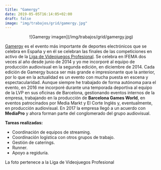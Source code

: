 ```yaml
---
title: "Gamergy"
date: 2019-05-05T16:14:05+02:00
draft: false
image: "img/trabajos/grid/gamergy.jpg"
---
```


<center>![Gamergy imagen](/img/trabajos/grid/gamergy.jpg)</center>

[Gamergy](http://www.gamergy.es/) es el evento más importante de deportes electrónicos que se celebra en España y en él se celebran las finales de las competiciones en activo de la [Liga de Videojuegos Profesional](http://www.lvp.es/). Se celebra en IFEMA dos veces al año desde junio de 2014 y yo me incorporé al equipo de producción audiovisual en la segunda edición, en diciembre de 2014. Cada edición de Gamergy busca ser más grande e impresionante que la anterior, por lo que en la actualidad es un evento con mucha puesta en escena y espectacularidad.
Aunque siempre he trabajado de forma autónoma para el evento, en 2016
me incorporé durante una temporada deportiva al equipo de la LVP en sus oficinas de Barcelona, gestionando eventos internos de la empresa,
trabajando en la producción de **Barcelona Games World**, en eventos patrocinados por Media Markt y El Corte Inglés y, eventualmente, en producción audiovisual.
En 2017 la empresa llegó a un acuerdo con **MediaPro** y ahora forman parte del conglomerado del grupo audiovisual.


**Tareas realizadas:**

+ Coordinación de equipos de streaming.
+ Coordinación logística con otros grupos de trabajo.
+ Gestión de caterings.
+ Runner.
+ Apoyo a regiduría.

La foto pertenece a la Liga de Videojuegos Profesional
